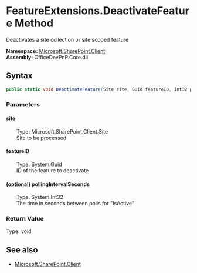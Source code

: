 # FeatureExtensions.DeactivateFeature Method  
Deactivates a site collection or site scoped feature  

**Namespace:** [Microsoft.SharePoint.Client](Microsoft.SharePoint.Client.md)  
**Assembly:** OfficeDevPnP.Core.dll  
## Syntax
```C#
public static void DeactivateFeature(Site site, Guid featureID, Int32 pollingIntervalSeconds)
```
### Parameters
#### site  
&emsp;&emsp;Type: Microsoft.SharePoint.Client.Site  
&emsp;&emsp;Site to be processed  

#### featureID  
&emsp;&emsp;Type: System.Guid  
&emsp;&emsp;ID of the feature to deactivate  

#### (optional) pollingIntervalSeconds  
&emsp;&emsp;Type: System.Int32  
&emsp;&emsp;The time in seconds between polls for "IsActive"  

### Return Value
Type: void  

## See also
- [Microsoft.SharePoint.Client](Microsoft.SharePoint.Client.md)
